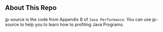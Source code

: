 
## About This Repo

jp-source is the code from Appendix B of `Java Performance`. You can use jp-source to help you to learn how to profiling Java Programs.